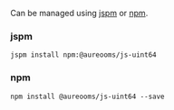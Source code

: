 Can be managed using
[jspm](http://jspm.io)
or [npm](https://github.com/npm/npm).

### jspm
```terminal
jspm install npm:@aureooms/js-uint64
```

### npm
```terminal
npm install @aureooms/js-uint64 --save
```
